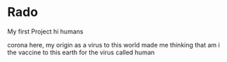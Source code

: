 # Rado
My first Project
hi humans 

corona here, my origin as a virus to this world made me thinking 
that am i the vaccine to this earth for the virus called human
